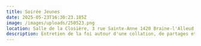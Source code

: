 ```yaml
---
title: Soirée Jeunes
date: 2025-05-23T16:30:23.185Z
image: /images/uploads/250523.png
location: Salle de la Closière, 3 rue Sainte-Anne 1420 Braine-l'Alleud.
description: Entretien de la foi autour d'une collation, de partages et de prières.
---
```

